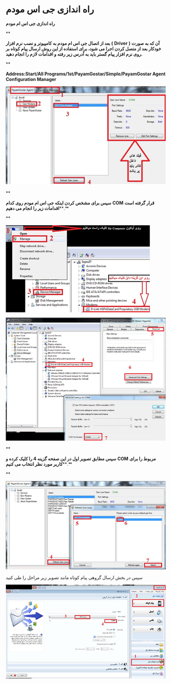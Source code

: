 # راه اندازی جی اس مودم      

**راه اندازی جی اس ام مودم**

**

**بعد از اتصال جی اس ام مودم به کامپیوتر و نصب نرم افزار (** **Driver** **) آن که به صورت خودکار بعد از متصل کردن اجرا می شود، برای استفاده از این روش ارسال پیام کوتاه بر روی نرم افزار پیام گستر باید به آدرس زیر رفته و اقدامات لازم را انجام دهید.**

**

**Address:Start/All Programs/1st/PayamGostar/Simple/PayamGostar Agent Configuration Manager**

**![](RahandaziyeGSM/Gsm01.jpg)**

**

**سپس برای مشخص کردن اینکه جی اس ام مودم روی کدام** **COM** **قرار گرفته است اقدامات زیر را انجام می دهیم****.**

**

![](RahandaziyeGSM/GSM02.jpg)

![](RahandaziyeGSM/GSM03.jpg)

**

**سپس مطابق تصویر اول در این صفحه گزینه 4 را کلیک کرده و** **COM** **مربوط را برای کاربر مورد نظر انتخاب می کنیم****.**

**

![](RahandaziyeGSM/GSM04.jpg)

سپس در بخش ارسال گروهی پیام کوتاه مانند تصویر زیر مراحل را طی کنید

**![](RahandaziyeGSM/GSM05.jpg)**